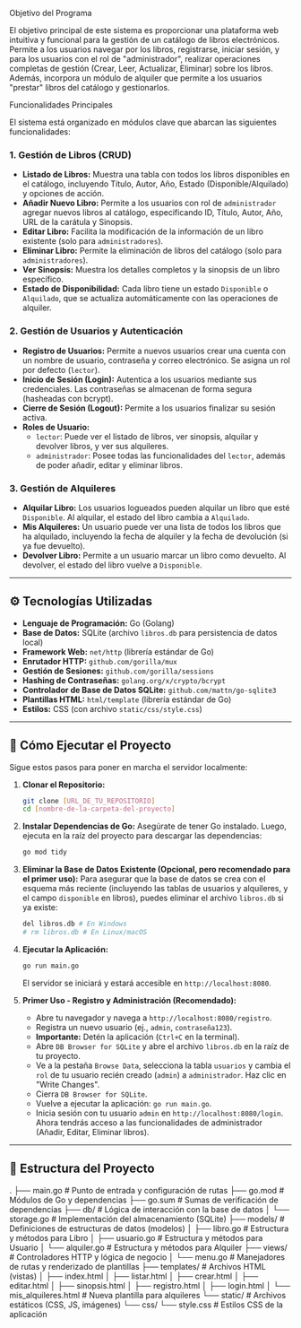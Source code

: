 Objetivo del Programa

El objetivo principal de este sistema es proporcionar una plataforma web intuitiva y funcional para la gestión de un catálogo de libros electrónicos. Permite a los usuarios navegar por los libros, registrarse, iniciar sesión, y para los usuarios con el rol de "administrador", realizar operaciones completas de gestión (Crear, Leer, Actualizar, Eliminar) sobre los libros. Además, incorpora un módulo de alquiler que permite a los usuarios "prestar" libros del catálogo y gestionarlos.

Funcionalidades Principales

El sistema está organizado en módulos clave que abarcan las siguientes funcionalidades:

### 1. Gestión de Libros (CRUD)
* **Listado de Libros:** Muestra una tabla con todos los libros disponibles en el catálogo, incluyendo Título, Autor, Año, Estado (Disponible/Alquilado) y opciones de acción.
* **Añadir Nuevo Libro:** Permite a los usuarios con rol de `administrador` agregar nuevos libros al catálogo, especificando ID, Título, Autor, Año, URL de la carátula y Sinopsis.
* **Editar Libro:** Facilita la modificación de la información de un libro existente (solo para `administradores`).
* **Eliminar Libro:** Permite la eliminación de libros del catálogo (solo para `administradores`).
* **Ver Sinopsis:** Muestra los detalles completos y la sinopsis de un libro específico.
* **Estado de Disponibilidad:** Cada libro tiene un estado `Disponible` o `Alquilado`, que se actualiza automáticamente con las operaciones de alquiler.

### 2. Gestión de Usuarios y Autenticación
* **Registro de Usuarios:** Permite a nuevos usuarios crear una cuenta con un nombre de usuario, contraseña y correo electrónico. Se asigna un rol por defecto (`lector`).
* **Inicio de Sesión (Login):** Autentica a los usuarios mediante sus credenciales. Las contraseñas se almacenan de forma segura (hasheadas con bcrypt).
* **Cierre de Sesión (Logout):** Permite a los usuarios finalizar su sesión activa.
* **Roles de Usuario:**
    * `lector`: Puede ver el listado de libros, ver sinopsis, alquilar y devolver libros, y ver sus alquileres.
    * `administrador`: Posee todas las funcionalidades del `lector`, además de poder añadir, editar y eliminar libros.

### 3. Gestión de Alquileres
* **Alquilar Libro:** Los usuarios logueados pueden alquilar un libro que esté `Disponible`. Al alquilar, el estado del libro cambia a `Alquilado`.
* **Mis Alquileres:** Un usuario puede ver una lista de todos los libros que ha alquilado, incluyendo la fecha de alquiler y la fecha de devolución (si ya fue devuelto).
* **Devolver Libro:** Permite a un usuario marcar un libro como devuelto. Al devolver, el estado del libro vuelve a `Disponible`.

---

## ⚙️ Tecnologías Utilizadas

* **Lenguaje de Programación:** Go (Golang)
* **Base de Datos:** SQLite (archivo `libros.db` para persistencia de datos local)
* **Framework Web:** `net/http` (librería estándar de Go)
* **Enrutador HTTP:** `github.com/gorilla/mux`
* **Gestión de Sesiones:** `github.com/gorilla/sessions`
* **Hashing de Contraseñas:** `golang.org/x/crypto/bcrypt`
* **Controlador de Base de Datos SQLite:** `github.com/mattn/go-sqlite3`
* **Plantillas HTML:** `html/template` (librería estándar de Go)
* **Estilos:** CSS (con archivo `static/css/style.css`)

---

## 🚀 Cómo Ejecutar el Proyecto

Sigue estos pasos para poner en marcha el servidor localmente:

1.  **Clonar el Repositorio:**
    ```bash
    git clone [URL_DE_TU_REPOSITORIO]
    cd [nombre-de-la-carpeta-del-proyecto]
    ```

2.  **Instalar Dependencias de Go:**
    Asegúrate de tener Go instalado. Luego, ejecuta en la raíz del proyecto para descargar las dependencias:
    ```bash
    go mod tidy
    ```

3.  **Eliminar la Base de Datos Existente (Opcional, pero recomendado para el primer uso):**
    Para asegurar que la base de datos se crea con el esquema más reciente (incluyendo las tablas de usuarios y alquileres, y el campo `disponible` en libros), puedes eliminar el archivo `libros.db` si ya existe:
    ```bash
    del libros.db # En Windows
    # rm libros.db # En Linux/macOS
    ```

4.  **Ejecutar la Aplicación:**
    ```bash
    go run main.go
    ```
    El servidor se iniciará y estará accesible en `http://localhost:8080`.

5.  **Primer Uso - Registro y Administración (Recomendado):**
    * Abre tu navegador y navega a `http://localhost:8080/registro`.
    * Registra un nuevo usuario (ej., `admin`, `contraseña123`).
    * **Importante:** Detén la aplicación (`Ctrl+C` en la terminal).
    * Abre `DB Browser for SQLite` y abre el archivo `libros.db` en la raíz de tu proyecto.
    * Ve a la pestaña `Browse Data`, selecciona la tabla `usuarios` y cambia el `rol` de tu usuario recién creado (`admin`) a `administrador`. Haz clic en "Write Changes".
    * Cierra `DB Browser for SQLite`.
    * Vuelve a ejecutar la aplicación: `go run main.go`.
    * Inicia sesión con tu usuario `admin` en `http://localhost:8080/login`. Ahora tendrás acceso a las funcionalidades de administrador (Añadir, Editar, Eliminar libros).

---

## 📂 Estructura del Proyecto

.
├── main.go               # Punto de entrada y configuración de rutas
├── go.mod                # Módulos de Go y dependencias
├── go.sum                # Sumas de verificación de dependencias
├── db/                   # Lógica de interacción con la base de datos
│   └── storage.go        # Implementación del almacenamiento (SQLite)
├── models/               # Definiciones de estructuras de datos (modelos)
│   ├── libro.go          # Estructura y métodos para Libro
│   ├── usuario.go        # Estructura y métodos para Usuario
│   └── alquiler.go       # Estructura y métodos para Alquiler
├── views/                # Controladores HTTP y lógica de negocio
│   └── menu.go           # Manejadores de rutas y renderizado de plantillas
├── templates/            # Archivos HTML (vistas)
│   ├── index.html
│   ├── listar.html
│   ├── crear.html
│   ├── editar.html
│   ├── sinopsis.html
│   ├── registro.html
│   ├── login.html
│   └── mis_alquileres.html # Nueva plantilla para alquileres
└── static/               # Archivos estáticos (CSS, JS, imágenes)
└── css/
└── style.css     # Estilos CSS de la aplicación

